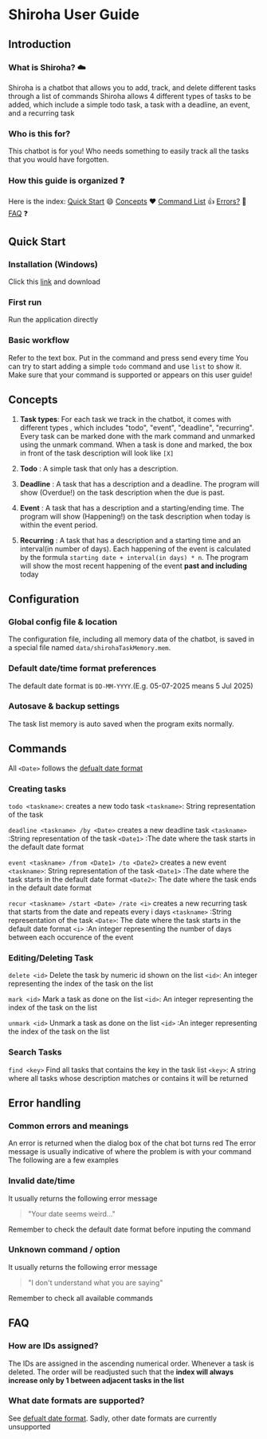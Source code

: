 # Shiroha User Guide 
## Introduction
### What is Shiroha? :cloud:
Shiroha is a chatbot that allows you to add, track, and delete different tasks through a list of commands
Shiroha allows 4 different types of tasks to be added, which include a simple todo task, a task with a deadline, an event, and a recurring task
### Who is this for?
This chatbot is for you! Who needs something to easily track all the tasks that you would have forgotten.
### How this guide is organized :question:
Here is the index:
[Quick Start](#quick-start) :smile:
[Concepts](#concepts) :heart:
[Command List](#commands) :+1:
[Errors?](#error-handling) :bug:
[FAQ](#faq) :question:


## Quick Start

### Installation (Windows)
Click this [link](https://github.com/Anxinal/ip/releases/latest) and download
### First run
Run the application directly 
### Basic workflow 
Refer to the text box. Put in the command and press send every time
You can try to start adding a simple `todo` command and use `list` to show it.
Make sure that your command is supported or appears on this user guide!

## Concepts

1. **Task types**: For each task we track in the chatbot, it comes with different types , which includes "todo", "event", "deadline", "recurring". 
Every task can be marked done with the mark command and unmarked using the unmark command. When a task is done and marked, the box in front of the task description will look like `[X]`


2. **Todo** : A simple task that only has a description.

3. **Deadline** : A  task that has a description and a deadline. The program will show (Overdue!) on the task description when the due is past.

4. **Event** : A task that has a description and a starting/ending time. The program will show (Happening!) on the task description when today is within the event period.

5. **Recurring** : A task that has a description and a starting time and an interval(in number of days). Each happening of the event is calculated by the formula `starting date + interval(in days) * n`. The program will show the most recent happening of the event **past and including** today

## Configuration

### Global config file & location
The configuration file, including all memory data of the chatbot, is saved in a special file named `data/shirohaTaskMemory.mem`.

### Default date/time format preferences
The default date format is `DD-MM-YYYY`.(E.g. 05-07-2025 means 5 Jul 2025)

### Autosave & backup settings
The task list memory is auto saved when the program exits normally.

## Commands 

All `<Date>` follows the [defualt date format](#default-datetime-format-preferences)
### Creating tasks
`todo <taskname>`: creates a new todo task
  `<taskname>`: String representation of the task

`deadline <taskname> /by <Date>` creates a new deadline task
  `<taskname>` :String representation of the task
  `<Date1>` :The date where the task starts in the default date format

 `event <taskname> /from <Date1> /to <Date2>` creates a new event
  `<taskname>`: String representation of the task
  `<Date1>` :The date where the task starts in the default date format
  `<Date2>`: The date where the task ends in the default date format

`recur <taskname> /start <Date> /rate <i>` creates a new recurring task that starts from the date and repeats every i days
  `<taskname>` :String representation of the task
  `<Date>`: The date where the task starts in the default date format
  `<i>` :An integer representing the number of days between each occurence of the event

### Editing/Deleting Task

`delete <id>` Delete the task by numeric id shown on the list
  `<id>`: An integer representing the index of the task on the list 

`mark <id>` Mark a task as done on the list 
`<id>`: An integer representing the index of the task on the list 

`unmark <id>` Unmark a task as done on the list 
`<id>` :An integer representing the index of the task on the list 

### Search Tasks
`find <key>` Find all tasks that contains the key in the task list
`<key>`: A string where all tasks whose description matches or contains it will be returned

## Error handling

### Common errors and meanings
An error is returned when the dialog box of the chat bot turns red 
The error message is usually indicative of where the problem is with your command
The following are a few examples 

### Invalid date/time
It usually returns the following error message  
>"Your date seems weird..."

Remember to check the default date format before inputing the command

### Unknown command / option
It usually returns the following error message  
>"I don't understand what you are saying"

Remember to check all available commands



## FAQ

### How are IDs assigned?
The IDs are assigned in the ascending numerical order.
Whenever a task is deleted. The order will be readjusted such that the **index will always increase only by 1 between adjacent tasks in the list**
### What date formats are supported?
See [defualt date format](#default-datetime-format-preferences).
Sadly, other date formats are currently unsupported


